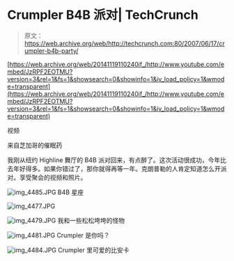 # Crumpler B4B 派对| TechCrunch

> 原文：<https://web.archive.org/web/http://techcrunch.com:80/2007/06/17/crumpler-b4b-party/>

 [https://web.archive.org/web/20141119110240if_/http://www.youtube.com/embed/JzRPF2EOTMU?version=3&rel=1&fs=1&showsearch=0&showinfo=1&iv_load_policy=1&wmode=transparent](https://web.archive.org/web/20141119110240if_/http://www.youtube.com/embed/JzRPF2EOTMU?version=3&rel=1&fs=1&showsearch=0&showinfo=1&iv_load_policy=1&wmode=transparent)

视频

来自芝加哥的催眠药

我刚从纽约 Highline 舞厅的 B4B 派对回来，有点醉了。这次活动很成功，今年比去年好得多。如果你错过了，那你就得再等一年。克朗普勒的人肯定知道怎么开派对。享受聚会的视频和照片。

![img_4485.JPG](img/d4c7b6e24ededa5cda2cbf04d4bfe50f.png)
B4B 星座

![img_4477.JPG](img/9c66fc396dbfea8f537baf2438c6a5b6.png)

![img_4479.JPG](img/8c9697497fcaf1f2cd528ac4ff15195a.png)
我和一些松松垮垮的怪物

![img_4481.JPG](img/eef5e9d8b2d63ea05ed01bf4bbdb68b3.png)
Crumpler 是你吗？

![img_4484.JPG](img/8cfd5cabf3aac5fb3942dae1a84f85c2.png)
Crumpler 里可爱的比安卡